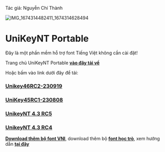 Tác giả: Nguyễn Chí Thành

![IMG_1674314482411_1674314628494](https://user-images.githubusercontent.com/82578024/231749370-cff3f452-4349-46bd-80e4-dd85653ca27f.jpg)

# UniKeyNT Portable

Đây là một phần mềm hỗ trợ font Tiếng Việt không cần cài đặt!

Trang chủ UniKeyNT Portable **[vào đây tải về](https://www.unikey.org/download.html)**

Hoặc bấm vào link dưới đây để tải:

### [Unikey46RC2-230919](https://bsthanh-my.sharepoint.com/:f:/g/personal/0914678254_bsthanh_onmicrosoft_com/EriiTDTE6eNDohYsPusytQQBHW_QxuXK7Avx8uERaYd_zg?e=brtScb) ###
### [UniKey45RC1-230808](https://bsthanh-my.sharepoint.com/:f:/g/personal/0914678254_bsthanh_onmicrosoft_com/EhpqmIE496FLsEKx54Du8WMBVk4Ka_h9VL1MrPVH0C1TDQ?e=0d8ZtQ) ###
### [UnikeyNT 4.3 RC5](https://bsthanh-my.sharepoint.com/:f:/g/personal/0914678254_bsthanh_onmicrosoft_com/EpuCtzay3pVMkk5d3vF5fNMBiApYIOFfh9XrTGEMf1AjJw?e=Qmd9Kh) ###
### [UnikeyNT 4.3 RC4](https://bsthanh-my.sharepoint.com/:f:/g/personal/0914678254_bsthanh_onmicrosoft_com/EpuCtzay3pVMkk5d3vF5fNMBiApYIOFfh9XrTGEMf1AjJw?e=cWMq65) ###

**[Download thêm bộ font VNI](https://bsthanh-my.sharepoint.com/:u:/g/personal/laptopxiaomi_bsthanh_onmicrosoft_com/EUC1GiUdca9Ijzr9bnyC96cBwWnrPNzdDVWqoLS4LB-j0g?e=zgDbnW)**, download thêm bộ **[font học trò](https://bsthanh-my.sharepoint.com/:u:/g/personal/laptopxiaomi_bsthanh_onmicrosoft_com/EerJY7VHQvpOiIXq-KGCNWYB4Fz8r3fHK3OCctzVk4jkUQ?e=3FahVn)**, xem hướng dẫn **[tại đây](https://download.vn/cach-cai-them-font-vao-may-tinh-de-dung-unikey-7266)**
